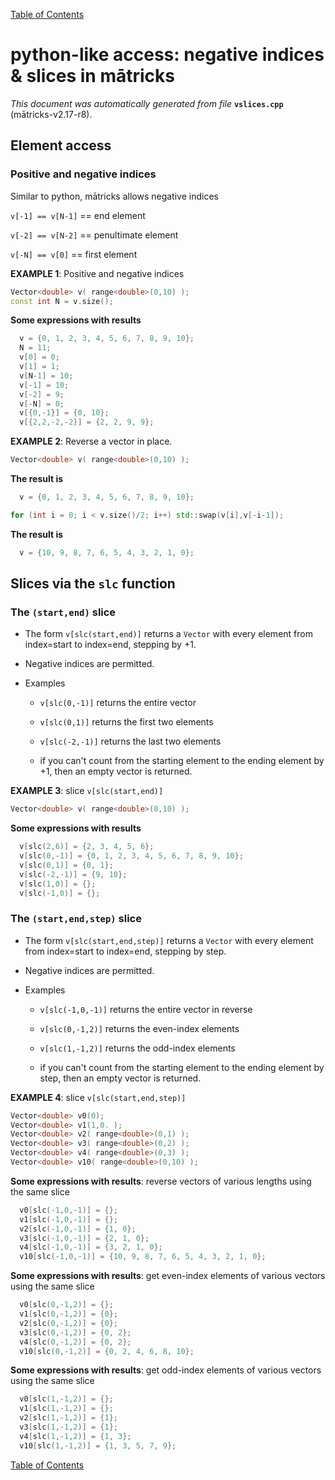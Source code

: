 
[Table of Contents](README.md)


# python-like access: negative indices & slices in mātricks
_This document was automatically generated from file_ **`vslices.cpp`** (mātricks-v2.17-r8).

## Element access
### Positive and negative indices
Similar to python, mātricks allows negative indices

`v[-1] == v[N-1]` == end element

`v[-2] == v[N-2]` == penultimate element

`v[-N] == v[0]`   == first element



**EXAMPLE 1**: Positive and negative indices
```C++
Vector<double> v( range<double>(0,10) );
const int N = v.size();
```

**Some expressions with results**
```C++
  v = {0, 1, 2, 3, 4, 5, 6, 7, 8, 9, 10}; 
  N = 11; 
  v[0] = 0; 
  v[1] = 1; 
  v[N-1] = 10; 
  v[-1] = 10; 
  v[-2] = 9; 
  v[-N] = 0; 
  v[{0,-1}] = {0, 10}; 
  v[{2,2,-2,-2}] = {2, 2, 9, 9}; 
```



**EXAMPLE 2**: Reverse a vector in place.
```C++
Vector<double> v( range<double>(0,10) );
```

**The result is**
```C++
  v = {0, 1, 2, 3, 4, 5, 6, 7, 8, 9, 10}; 
```

```C++
for (int i = 0; i < v.size()/2; i++) std::swap(v[i],v[-i-1]);
```

**The result is**
```C++
  v = {10, 9, 8, 7, 6, 5, 4, 3, 2, 1, 0}; 
```

## Slices via the `slc` function
### The `(start,end)` slice
* The form `v[slc(start,end)]` returns a `Vector` with every element from index=start to index=end, stepping by +1.

* Negative indices are permitted.

* Examples

  * `v[slc(0,-1)]` returns the entire vector

  * `v[slc(0,1)]` returns the first two elements

  * `v[slc(-2,-1)]` returns the last two elements

  *  if you can't count from the starting element to the ending element by +1, then an empty vector is returned.



**EXAMPLE 3**: slice `v[slc(start,end)]`
```C++
Vector<double> v( range<double>(0,10) );
```

**Some expressions with results**
```C++
  v[slc(2,6)] = {2, 3, 4, 5, 6}; 
  v[slc(0,-1)] = {0, 1, 2, 3, 4, 5, 6, 7, 8, 9, 10}; 
  v[slc(0,1)] = {0, 1}; 
  v[slc(-2,-1)] = {9, 10}; 
  v[slc(1,0)] = {}; 
  v[slc(-1,0)] = {}; 
```

### The `(start,end,step)` slice
* The form `v[slc(start,end,step)]` returns a `Vector` with every element from index=start to index=end, stepping by step.

* Negative indices are permitted.

* Examples

  * `v[slc(-1,0,-1)]` returns the entire vector in reverse

  * `v[slc(0,-1,2)]` returns the even-index elements

  * `v[slc(1,-1,2)]` returns the odd-index elements

  *  if you can't count from the starting element to the ending element by step, then an empty vector is returned.



**EXAMPLE 4**: slice `v[slc(start,end,step)]`
```C++
Vector<double> v0(0);
Vector<double> v1(1,0. );
Vector<double> v2( range<double>(0,1) );
Vector<double> v3( range<double>(0,2) );
Vector<double> v4( range<double>(0,3) );
Vector<double> v10( range<double>(0,10) );
```

**Some expressions with results**: reverse vectors of various lengths using the same slice
```C++
  v0[slc(-1,0,-1)] = {}; 
  v1[slc(-1,0,-1)] = {}; 
  v2[slc(-1,0,-1)] = {1, 0}; 
  v3[slc(-1,0,-1)] = {2, 1, 0}; 
  v4[slc(-1,0,-1)] = {3, 2, 1, 0}; 
  v10[slc(-1,0,-1)] = {10, 9, 8, 7, 6, 5, 4, 3, 2, 1, 0}; 
```

**Some expressions with results**: get even-index elements of various vectors using the same slice
```C++
  v0[slc(0,-1,2)] = {}; 
  v1[slc(0,-1,2)] = {0}; 
  v2[slc(0,-1,2)] = {0}; 
  v3[slc(0,-1,2)] = {0, 2}; 
  v4[slc(0,-1,2)] = {0, 2}; 
  v10[slc(0,-1,2)] = {0, 2, 4, 6, 8, 10}; 
```

**Some expressions with results**: get odd-index elements of various vectors using the same slice
```C++
  v0[slc(1,-1,2)] = {}; 
  v1[slc(1,-1,2)] = {}; 
  v2[slc(1,-1,2)] = {1}; 
  v3[slc(1,-1,2)] = {1}; 
  v4[slc(1,-1,2)] = {1, 3}; 
  v10[slc(1,-1,2)] = {1, 3, 5, 7, 9}; 
```


[Table of Contents](README.md)

